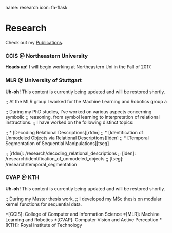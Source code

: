 name: research
icon: fa-flask

# Research

Check out my [<span class="icon fa fa-files-o"></span> Publications][pubs].

[pubs]: /research/publications

### CCIS @ Northeastern University

<div class="alert alert-info" role="alert">
  <strong>Heads up!</strong> I will begin working at Northeastern Uni in the Fall of 2017.
</div>

### MLR @ University of Stuttgart

<div class="alert alert-warning" role="alert">
  <strong>Uh-oh!</strong> This content is currently being updated and will be restored shortly.
</div>

;; At the MLR group I worked for the Machine Learning and Robotics group a

;; During my PhD studies, I've worked on various aspects concerning symbolic
;; reasoning, from symbol learning to interpretation of relational instructions.
;; I have worked on the following distinct topics:

;;  * [Decoding Relational Descriptions][rfdm]
;;  * [Identification of Unmodeled Objects via Relational Descriptions][iden]
;;  * [Temporal Segmentation of Sequential Manipulations][tseg]

;; [rfdm]: /research/decoding_relational_descriptions
;; [iden]: /research/identification_of_unmodeled_objects
;; [tseg]: /research/temporal_segmentation

### CVAP @ KTH

<div class="alert alert-warning" role="alert">
  <strong>Uh-oh!</strong> This content is currently being updated and will be restored shortly.
</div>

;; During my Master thesis work, 
;; I developed my MSc thesis on modular kernel functions for sequential data.


*[CCIS]: College of Computer and Information Science
*[MLR]: Machine Learning and Robotics
*[CVAP]: Computer Vision and Active Perception
*[KTH]: Royal Institute of Technology
